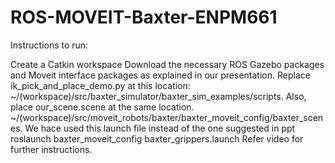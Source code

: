 # ROS-MOVEIT-Baxter-ENPM661

Instructions to run:

Create a Catkin workspace
Download the necessary ROS Gazebo packages and Moveit interface packages as explained in our presentation.
Replace ik_pick_and_place_demo.py at this location:
~/(workspace)/src/baxter_simulator/baxter_sim_examples/scripts. 
Also, place our_scene.scene at the same location.
~/(workspace)/src/moveit_robots/baxter/baxter_moveit_config/baxter_scenes. 
We hace used this launch file instead of the one suggested in ppt
roslaunch baxter_moveit_config baxter_grippers.launch
Refer video for further instructions.
